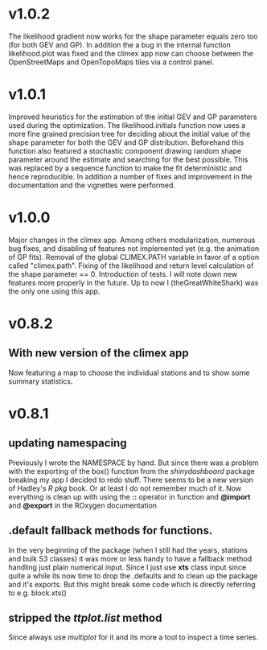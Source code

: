 # v1.0.2
The likelihood gradient now works for the shape parameter equals zero too (for both GEV and GP). In addition the a bug in the internal function likelihood.plot was fixed and the climex app now can choose between the OpenStreetMaps and OpenTopoMaps tiles via a control panel.
# v1.0.1
Improved heuristics for the estimation of the initial GEV and GP parameters used during the optimization. The likelihood.initials function now uses a more fine grained precision tree for deciding about the initial value of the shape parameter for both the GEV and GP distribution. Beforehand this function also featured a stochastic component drawing random shape parameter around the estimate and searching for the best possible. This was replaced by a sequence function to make the fit deterministic and hence reproducible. In addition a number of fixes and improvement in the documentation and the vignettes were performed.
# v1.0.0
Major changes in the climex app. Among others modularization, numerous bug fixes, and disabling of features not implemented yet (e.g. the animation of GP fits). Removal of the global CLIMEX.PATH variable in favor of a option called "climex.path". Fixing of the likelihood and return level calculation of the shape parameter == 0. Introduction of tests. 
I will note down new features more properly in the future. Up to now I (theGreatWhiteShark) was the only one using this app.
# v0.8.2
## With new version of the climex app
Now featuring a map to choose the individual stations and to show some summary statistics.
# v0.8.1
## updating namespacing
Previously I wrote the NAMESPACE by hand. But since there was a problem with the exporting of the
box() function from the *shinydashboard* package breaking my app I decided to redo stuff.
There seems to be a new version of Hadley's *R pkg* book. Or at least I do not remember much of it.
Now everything is clean up with using the **::** operator in function and **@import** and **@export**
in the ROxygen documentation
## .default fallback methods for functions.
In the very beginning of the package (when I still had the years, stations and bulk S3 classes) it
was more or less handy to have a fallback method handling just plain numerical input. Since I just
use **xts** class input since quite a while its now time to drop the .defaults and to clean up the
package and it's exports.
But this might break some code which is directly referring to e.g. block.xts()
## stripped the *ttplot.list* method
Since always use *multiplot* for it and its more a tool to inspect a time series. 

